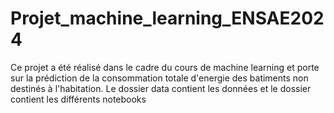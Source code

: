 # Projet_machine_learning_ENSAE2024

Ce projet a été réalisé dans le cadre du cours de machine learning et porte sur la prédiction de la consommation totale d'energie des batiments non destinés à l'habitation.
Le dossier data contient les données et le dossier contient les différents notebooks
